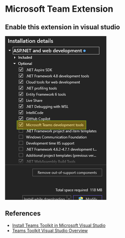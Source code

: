 # Microsoft Team Extension

## Enable this extension in visual studio

![image](Assets/Install_Teams_Toolkit_in_Microsoft_Visual_Studio.png)


## References

- [Install Teams Toolkit in Microsoft Visual Studio](https://learn.microsoft.com/en-us/microsoftteams/platform/toolkit/toolkit-v4/install-teams-toolkit-vs)
- [Teams Toolkit Visual Studio Overview](https://learn.microsoft.com/en-us/microsoftteams/platform/toolkit/toolkit-v4/teams-toolkit-fundamentals-vs)
